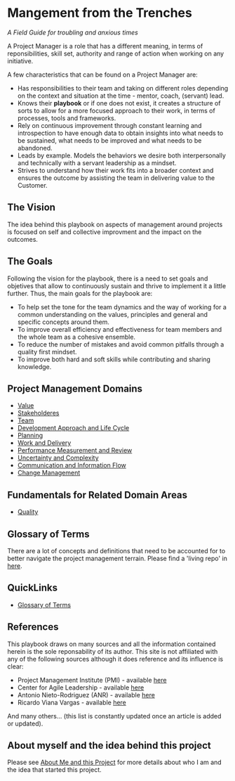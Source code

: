 # Mangement from the Trenches 
*A Field Guide for troubling and anxious times*  


A Project Manager is a role that has a different meaning, in terms of reponsibilities, skill set, authority and range of action when working on any initiative.

A few characteristics that can be found on a Project Manager are:

* Has responsibilities to their team and taking on different roles depending on the context and situation at the time - mentor, coach, (servant) lead.
* Knows their **playbook** or if one does not exist, it creates a structure of sorts to allow for a more focused approach to their work, in terms of processes, tools and frameworks.
* Rely on continuous improvement through constant learning and introspection to have enough data to obtain insights into what needs to be sustained, what needs to be improved and what needs to be abandoned.
* Leads by example. Models the behaviors we desire both interpersonally and technically with a servant leadership as a mindset.
* Strives to understand how their work fits into a broader context and ensures the outcome by assisting the team in delivering value to the Customer.


## The Vision

The idea behind this playbook on aspects of management around projects is focused on self and collective improvment and the impact on the outcomes.


## The Goals

Following the vision for the playbook, there is a need to set goals and objetives that allow to continuously sustain and thrive to implement it a little further. Thus, the main goals for the playbook are:

* To help set the tone for the team dynamics and the way of working for a common understanding on the values, principles and general and specific concepts around them.
* To improve overall efficiency and effectiveness for team members and the whole team as a cohesive ensemble.
* To reduce the number of mistakes and avoid common pitfalls through a quality first mindset.
* To improve both hard and soft skills while contributing and sharing knowledge.


## Project Management Domains

* [Value](value/README.md)
* [Stakeholderes](stakeholders/README.md)
* [Team](team/README.md)
* [Development Approach and Life Cycle](development-approach-lifecycle/README.md)
* [Planning](planning/README.md)
* [Work and Delivery](work-delivery/README.md)
* [Performance Measurement and Review](performance-measurement-review/README.md)
* [Uncertainty and Complexity](uncertainty-complexity/README.md)
* [Communication and Information Flow](communication-info-flow/README.md)
* [Change Management](change-management/README.md)


## Fundamentals for Related Domain Areas

* [Quality](quality/README.md)


## Glossary of Terms

There are a lot of concepts and definitions that need to be accounted for to better navigate the project management terrain.
Please find a 'living repo' in [here](PM-domains.md).


## QuickLinks

* [Glossary of Terms](PM-domains.md)


## References

This playbook draws on many sources and all the information contained herein is the sole reponsability of its author. This site is not affiliated with any of the following sources although it does reference and its influence is clear:
* Project Management Institute (PMI) - available [here](http://pmi.org)
* Center for Agile Leadership - available [here](https://centerforagileleadership.com/)
* Antonio Nieto-Rodriguez (ANR) - available [here](https://antonionietorodriguez.com/)
* Ricardo Viana Vargas - available [here](https://ricardo-vargas.com/pt/)

And many others... (this list is constantly updated once an article is added or updated).


## About myself and the idea behind this project

Please see [About Me and this Project](AboutMe.md) for more details about who I am and the idea that started this project.
